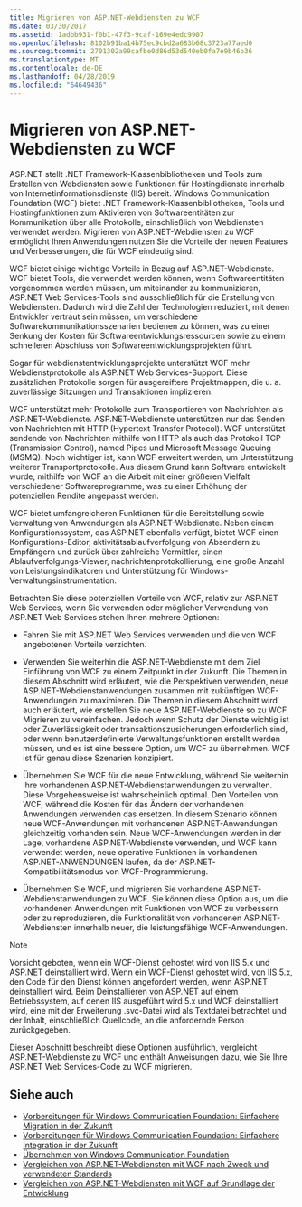 ```yaml
---
title: Migrieren von ASP.NET-Webdiensten zu WCF
ms.date: 03/30/2017
ms.assetid: 1adbb931-f0b1-47f3-9caf-169e4edc9907
ms.openlocfilehash: 8102b91ba14b75ec9cbd2a683b68c3723a77aed0
ms.sourcegitcommit: 2701302a99cafbe0d86d53d540eb0fa7e9b46b36
ms.translationtype: MT
ms.contentlocale: de-DE
ms.lasthandoff: 04/28/2019
ms.locfileid: "64649436"
---
```

# <a name="migrating-aspnet-web-services-to-wcf"></a>Migrieren von ASP.NET-Webdiensten zu WCF
ASP.NET stellt .NET Framework-Klassenbibliotheken und Tools zum Erstellen von Webdiensten sowie Funktionen für Hostingdienste innerhalb von Internetinformationsdienste (IIS) bereit. Windows Communication Foundation (WCF) bietet .NET Framework-Klassenbibliotheken, Tools und Hostingfunktionen zum Aktivieren von Softwareentitäten zur Kommunikation über alle Protokolle, einschließlich von Webdiensten verwendet werden.  Migrieren von ASP.NET-Webdiensten zu WCF ermöglicht Ihren Anwendungen nutzen Sie die Vorteile der neuen Features und Verbesserungen, die für WCF eindeutig sind.  
  
 WCF bietet einige wichtige Vorteile in Bezug auf ASP.NET-Webdienste. WCF bietet Tools, die verwendet werden können, wenn Softwareentitäten vorgenommen werden müssen, um miteinander zu kommunizieren, ASP.NET Web Services-Tools sind ausschließlich für die Erstellung von Webdiensten. Dadurch wird die Zahl der Technologien reduziert, mit denen Entwickler vertraut sein müssen, um verschiedene Softwarekommunikationsszenarien bedienen zu können, was zu einer Senkung der Kosten für Softwareentwicklungsressourcen sowie zu einem schnelleren Abschluss von Softwareentwicklungsprojekten führt.  
  
 Sogar für webdienstentwicklungsprojekte unterstützt WCF mehr Webdienstprotokolle als ASP.NET Web Services-Support. Diese zusätzlichen Protokolle sorgen für ausgereiftere Projektmappen, die u. a. zuverlässige Sitzungen und Transaktionen implizieren.  
  
 WCF unterstützt mehr Protokolle zum Transportieren von Nachrichten als ASP.NET-Webdienste. ASP.NET-Webdienste unterstützen nur das Senden von Nachrichten mit HTTP (Hypertext Transfer Protocol). WCF unterstützt sendende von Nachrichten mithilfe von HTTP als auch das Protokoll TCP (Transmission Control), named Pipes und Microsoft Message Queuing (MSMQ). Noch wichtiger ist, kann WCF erweitert werden, um Unterstützung weiterer Transportprotokolle. Aus diesem Grund kann Software entwickelt wurde, mithilfe von WCF an die Arbeit mit einer größeren Vielfalt verschiedener Softwareprogramme, was zu einer Erhöhung der potenziellen Rendite angepasst werden.  
  
 WCF bietet umfangreicheren Funktionen für die Bereitstellung sowie Verwaltung von Anwendungen als ASP.NET-Webdienste. Neben einem Konfigurationssystem, das ASP.NET ebenfalls verfügt, bietet WCF einen Konfigurations-Editor, aktivitätsablaufverfolgung von Absendern zu Empfängern und zurück über zahlreiche Vermittler, einen Ablaufverfolgungs-Viewer, nachrichtenprotokollierung, eine große Anzahl von Leistungsindikatoren und Unterstützung für Windows-Verwaltungsinstrumentation.  
  
 Betrachten Sie diese potenziellen Vorteile von WCF, relativ zur ASP.NET Web Services, wenn Sie verwenden oder möglicher Verwendung von ASP.NET Web Services stehen Ihnen mehrere Optionen:  
  
- Fahren Sie mit ASP.NET Web Services verwenden und die von WCF angebotenen Vorteile verzichten.  
  
- Verwenden Sie weiterhin die ASP.NET-Webdienste mit dem Ziel Einführung von WCF zu einem Zeitpunkt in der Zukunft. Die Themen in diesem Abschnitt wird erläutert, wie die Perspektiven verwenden, neue ASP.NET-Webdienstanwendungen zusammen mit zukünftigen WCF-Anwendungen zu maximieren. Die Themen in diesem Abschnitt wird auch erläutert, wie erstellen Sie neue ASP.NET-Webdienste so zu WCF Migrieren zu vereinfachen. Jedoch wenn Schutz der Dienste wichtig ist oder Zuverlässigkeit oder transaktionszusicherungen erforderlich sind, oder wenn benutzerdefinierte Verwaltungsfunktionen erstellt werden müssen, und es ist eine bessere Option, um WCF zu übernehmen. WCF ist für genau diese Szenarien konzipiert.  
  
- Übernehmen Sie WCF für die neue Entwicklung, während Sie weiterhin Ihre vorhandenen ASP.NET-Webdienstanwendungen zu verwalten. Diese Vorgehensweise ist wahrscheinlich optimal. Den Vorteilen von WCF, während die Kosten für das Ändern der vorhandenen Anwendungen verwenden das ersetzen. In diesem Szenario können neue WCF-Anwendungen mit vorhandenen ASP.NET-Anwendungen gleichzeitig vorhanden sein. Neue WCF-Anwendungen werden in der Lage, vorhandene ASP.NET-Webdienste verwenden, und WCF kann verwendet werden, neue operative Funktionen in vorhandenen ASP.NET-ANWENDUNGEN laufen, da der ASP.NET-Kompatibilitätsmodus von WCF-Programmierung.  
  
- Übernehmen Sie WCF, und migrieren Sie vorhandene ASP.NET-Webdienstanwendungen zu WCF. Sie können diese Option aus, um die vorhandenen Anwendungen mit Funktionen von WCF zu verbessern oder zu reproduzieren, die Funktionalität von vorhandenen ASP.NET-Webdiensten innerhalb neuer, die leistungsfähige WCF-Anwendungen.  
  
> [!NOTE]
>  Vorsicht geboten, wenn ein WCF-Dienst gehostet wird von IIS 5.x und ASP.NET deinstalliert wird. Wenn ein WCF-Dienst gehostet wird, von IIS 5.x, den Code für den Dienst können angefordert werden, wenn ASP.NET deinstalliert wird. Beim Deinstallieren von ASP.NET auf einem Betriebssystem, auf denen IIS ausgeführt wird 5.x und WCF deinstalliert wird, eine mit der Erweiterung .svc-Datei wird als Textdatei betrachtet und der Inhalt, einschließlich Quellcode, an die anfordernde Person zurückgegeben.  
  
 Dieser Abschnitt beschreibt diese Optionen ausführlich, vergleicht ASP.NET-Webdienste zu WCF und enthält Anweisungen dazu, wie Sie Ihre ASP.NET Web Services-Code zu WCF migrieren.  
  
## <a name="see-also"></a>Siehe auch

- [Vorbereitungen für Windows Communication Foundation: Einfachere Migration in der Zukunft](../../../../docs/framework/wcf/feature-details/anticipating-adopting-wcf-migration.md)
- [Vorbereitungen für Windows Communication Foundation: Einfachere Integration in der Zukunft](../../../../docs/framework/wcf/feature-details/anticipating-adopting-the-wcf-easing-future-integration.md)
- [Übernehmen von Windows Communication Foundation](../../../../docs/framework/wcf/feature-details/adopting-wcf.md)
- [Vergleichen von ASP.NET-Webdiensten mit WCF nach Zweck und verwendeten Standards](../../../../docs/framework/wcf/feature-details/comparing-aspnet-web-services-to-wcf-based-on-purpose-and-standards-used.md)
- [Vergleichen von ASP.NET-Webdiensten mit WCF auf Grundlage der Entwicklung](../../../../docs/framework/wcf/feature-details/comparing-aspnet-web-services-to-wcf-based-on-development.md)
